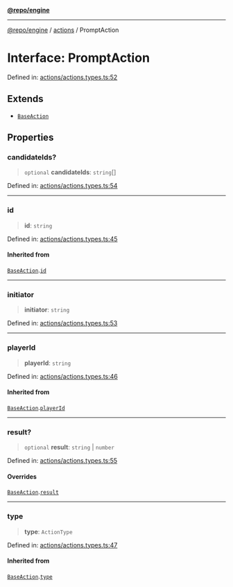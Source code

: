 [**@repo/engine**](../../README.md)

***

[@repo/engine](../../modules.md) / [actions](../README.md) / PromptAction

# Interface: PromptAction

Defined in: [actions/actions.types.ts:52](https://github.com/alexqguo/drinking-board-game-v3/blob/7f2d27c7cff47bd1f99b310eade07186901fdb07/packages/engine/src/actions/actions.types.ts#L52)

## Extends

- [`BaseAction`](BaseAction.md)

## Properties

### candidateIds?

> `optional` **candidateIds**: `string`[]

Defined in: [actions/actions.types.ts:54](https://github.com/alexqguo/drinking-board-game-v3/blob/7f2d27c7cff47bd1f99b310eade07186901fdb07/packages/engine/src/actions/actions.types.ts#L54)

***

### id

> **id**: `string`

Defined in: [actions/actions.types.ts:45](https://github.com/alexqguo/drinking-board-game-v3/blob/7f2d27c7cff47bd1f99b310eade07186901fdb07/packages/engine/src/actions/actions.types.ts#L45)

#### Inherited from

[`BaseAction`](BaseAction.md).[`id`](BaseAction.md#id)

***

### initiator

> **initiator**: `string`

Defined in: [actions/actions.types.ts:53](https://github.com/alexqguo/drinking-board-game-v3/blob/7f2d27c7cff47bd1f99b310eade07186901fdb07/packages/engine/src/actions/actions.types.ts#L53)

***

### playerId

> **playerId**: `string`

Defined in: [actions/actions.types.ts:46](https://github.com/alexqguo/drinking-board-game-v3/blob/7f2d27c7cff47bd1f99b310eade07186901fdb07/packages/engine/src/actions/actions.types.ts#L46)

#### Inherited from

[`BaseAction`](BaseAction.md).[`playerId`](BaseAction.md#playerid)

***

### result?

> `optional` **result**: `string` \| `number`

Defined in: [actions/actions.types.ts:55](https://github.com/alexqguo/drinking-board-game-v3/blob/7f2d27c7cff47bd1f99b310eade07186901fdb07/packages/engine/src/actions/actions.types.ts#L55)

#### Overrides

[`BaseAction`](BaseAction.md).[`result`](BaseAction.md#result)

***

### type

> **type**: `ActionType`

Defined in: [actions/actions.types.ts:47](https://github.com/alexqguo/drinking-board-game-v3/blob/7f2d27c7cff47bd1f99b310eade07186901fdb07/packages/engine/src/actions/actions.types.ts#L47)

#### Inherited from

[`BaseAction`](BaseAction.md).[`type`](BaseAction.md#type)
